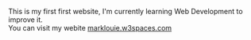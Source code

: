 This is my first first website, I'm currently learning Web Development to improve it.<br>
You can visit my webite  [marklouie.w3spaces.com](here)
